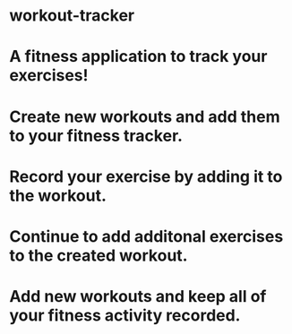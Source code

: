 # workout-tracker

# A fitness application to track your exercises!

# Create new workouts and add them to your fitness tracker.

# Record your exercise by adding it to the workout.

# Continue to add additonal exercises to the created workout.

# Add new workouts and keep all of your fitness activity recorded.
